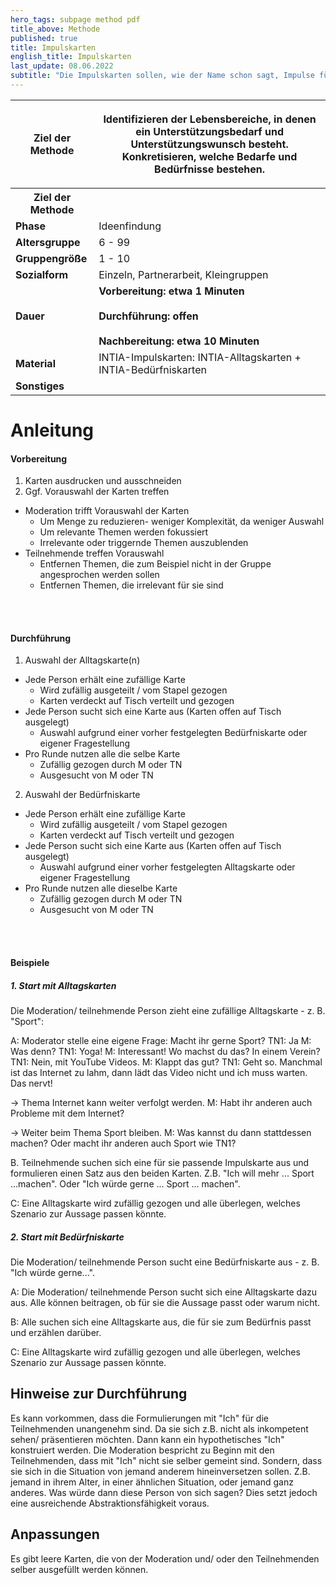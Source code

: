 ```yaml
---
hero_tags: subpage method pdf
title_above: Methode
published: true
title: Impulskarten
english_title: Impulskarten
last_update: 08.06.2022
subtitle: "Die Impulskarten sollen, wie der Name schon sagt, Impulse für eine Unterhaltung geben. Dabei entsteht ein Dialog zwischen dem Moderierenden und den Teilnehmenden. Das Ziel ist, durch ein angeregtes Gespräch auf Probleme/ Wünsche/ Bedürfnisse/ Bedarfe zu stoßen. Daraus können dann in weiteren Schritten mit anderen Methoden Lösungen entwickelt werden. Es ist möglich, dass in einem Ausgangsthema eine tieferliegende Thematik entdeckt wird und darauf eingegangen werden kann. Die Impulskarten können auch außerhalb eines Technikentwicklungsprozesses eingesetzt werden. Zum Beispiel als unterstützendes Werkzeug zur Vorbereitung des Hilfeplangesprächs."
---
```


<table class="tb">
    <tr>
        <th><strong>Ziel der Methode</strong></th>
        <th>

Identifizieren der Lebensbereiche, in denen ein Unterstützungsbedarf und Unterstützungswunsch besteht. Konkretisieren, welche Bedarfe und Bedürfnisse bestehen.

</th>
    <tr>
        <th><strong>Ziel der Methode</strong></th>
        <th></th>
    </tr>
    <tr>
      <td><strong>Phase</strong></td>
      <td>Ideenfindung </td>
    </tr>
    <tr>
      <td><strong>Altersgruppe</strong></td>
      <td>6 - 99</td>
    </tr>
    <tr>
      <td><strong>Gruppengröße</strong></td>
      <td>1 - 10</td>
    </tr>
    <tr>
      <td><strong>Sozialform</strong></td>
      <td>Einzeln, Partnerarbeit, Kleingruppen</td>
    </tr>
    <tr>
      <td><strong>Dauer</strong></td>
      <td>
      <strong>
      Vorbereitung: etwa 1 Minuten<br>
      <br>
      Durchführung: offen<br>
      <br>
      Nachbereitung: etwa 10 Minuten<br>
      </strong>
      </td>
    </tr>
    <tr>
      <td><strong>Material</strong></td>
      <td>INTIA-Impulskarten: INTIA-Alltagskarten + INTIA-Bedürfniskarten</td>
    </tr>
    <tr>
      <td><strong>Sonstiges</strong></td>
      <td>
</td>
</tr>
</table>

# Anleitung

#### Vorbereitung

1. Karten ausdrucken und ausschneiden
2. Ggf. Vorauswahl der Karten treffen

- Moderation trifft Vorauswahl der Karten
  - Um Menge zu reduzieren- weniger Komplexität, da weniger Auswahl
  - Um relevante Themen werden fokussiert
  - Irrelevante oder triggernde Themen auszublenden
- Teilnehmende treffen Vorauswahl
  - Entfernen Themen, die zum Beispiel nicht in der Gruppe angesprochen werden sollen
  - Entfernen Themen, die irrelevant für sie sind

<br><br>

#### Durchführung

1. Auswahl der Alltagskarte(n)

- Jede Person erhält eine zufällige Karte
  - Wird zufällig ausgeteilt / vom Stapel gezogen
  - Karten verdeckt auf Tisch verteilt und gezogen
- Jede Person sucht sich eine Karte aus (Karten offen auf Tisch ausgelegt)
  - Auswahl aufgrund einer vorher festgelegten Bedürfniskarte oder eigener Fragestellung
- Pro Runde nutzen alle die selbe Karte
  - Zufällig gezogen durch M oder TN
  - Ausgesucht von M oder TN

2. Auswahl der Bedürfniskarte

- Jede Person erhält eine zufällige Karte
  - Wird zufällig ausgeteilt / vom Stapel gezogen
  - Karten verdeckt auf Tisch verteilt und gezogen
- Jede Person sucht sich eine Karte aus (Karten offen auf Tisch ausgelegt)
  - Auswahl aufgrund einer vorher festgelegten Alltagskarte oder eigener Fragestellung
- Pro Runde nutzen alle dieselbe Karte
  - Zufällig gezogen durch M oder TN
  - Ausgesucht von M oder TN

<br><br>

#### Beispiele

##### 1. Start mit Alltagskarten

Die Moderation/ teilnehmende Person zieht eine zufällige Alltagskarte - z. B. "Sport":

A: Moderator stelle eine eigene Frage: Macht ihr gerne Sport? TN1: Ja M: Was denn? TN1: Yoga! M: Interessant! Wo machst du das? In einem Verein? TN1: Nein, mit YouTube Videos. M: Klappt das gut? TN1: Geht so. Manchmal ist das Internet zu lahm, dann lädt das Video nicht und ich muss warten. Das nervt!

→ Thema Internet kann weiter verfolgt werden. M: Habt ihr anderen auch Probleme mit dem Internet?

→ Weiter beim Thema Sport bleiben. M: Was kannst du dann stattdessen machen? Oder macht ihr anderen auch Sport wie TN1?

B. Teilnehmende suchen sich eine für sie passende Impulskarte aus und formulieren einen Satz aus den beiden Karten. Z.B. "Ich will mehr ... Sport ...machen". Oder "Ich würde gerne ... Sport ... machen".

C: Eine Alltagskarte wird zufällig gezogen und alle überlegen, welches Szenario zur Aussage passen könnte.

##### 2. Start mit Bedürfniskarte

Die Moderation/ teilnehmende Person sucht eine Bedürfniskarte aus - z. B. "Ich würde gerne...".

A: Die Moderation/ teilnehmende Person sucht sich eine Alltagskarte dazu aus. Alle können beitragen, ob für sie die Aussage passt oder warum nicht.

B: Alle suchen sich eine Alltagskarte aus, die für sie zum Bedürfnis passt und erzählen darüber.

C: Eine Alltagskarte wird zufällig gezogen und alle überlegen, welches Szenario zur Aussage passen könnte.

## Hinweise zur Durchführung

Es kann vorkommen, dass die Formulierungen mit "Ich" für die Teilnehmenden unangenehm sind. Da sie sich z.B. nicht als inkompetent sehen/ präsentieren möchten. Dann kann ein hypothetisches "Ich" konstruiert werden. Die Moderation bespricht zu Beginn mit den Teilnehmenden, dass mit "Ich" nicht sie selber gemeint sind. Sondern, dass sie sich in die Situation von jemand anderem hineinversetzen sollen. Z.B. jemand in ihrem Alter, in einer ähnlichen Situation, oder jemand ganz anderes. Was würde dann diese Person von sich sagen? Dies setzt jedoch eine ausreichende Abstraktionsfähigkeit voraus.

## Anpassungen

Es gibt leere Karten, die von der Moderation und/ oder den Teilnehmenden selber ausgefüllt werden können.

<!--
{% include highlighter.html min-height25p=false content="

## <center>Weitere Define Methoden</center>

#### Methodenname

Kurzbeschreibung Lorem ipsum dolor sit amet, consetetur sadipscing elitr, sed diam
nonumy eirmod tempor invidunt ut labore et dolore magna aliquyam erat, sed diam
voluptua. At vero eos et accusam et justo duo dolores et ea rebum.

<a href='#' class='button is-rounded is-dark'>
   <span>Mehr lesen</span>
  <span class='icon is-small'>
    <i class='fas fa-chevron-right fa-xs'></i>
  </span>
</a>
<br><br>

#### Methodenname

Kurzbeschreibung Lorem ipsum dolor sit amet, consetetur sadipscing elitr, sed diam
nonumy eirmod tempor invidunt ut labore et dolore magna aliquyam erat, sed diam
voluptua. At vero eos et accusam et justo duo dolores et ea rebum.

<a href='#' class='button is-rounded is-dark'>
   <span>Mehr lesen</span>
  <span class='icon is-small'>
    <i class='fas fa-chevron-right fa-xs'></i>
  </span>
</a>
<br><br>

" %}
-->
